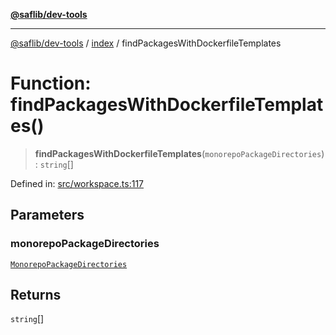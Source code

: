 [**@saflib/dev-tools**](../../index.md)

***

[@saflib/dev-tools](../../index.md) / [index](../index.md) / findPackagesWithDockerfileTemplates

# Function: findPackagesWithDockerfileTemplates()

> **findPackagesWithDockerfileTemplates**(`monorepoPackageDirectories`): `string`[]

Defined in: [src/workspace.ts:117](https://github.com/sderickson/saflib/blob/9837055ca4835f3b32ce9aa0331c39082d5b0c75/dev-tools/src/workspace.ts#L117)

## Parameters

### monorepoPackageDirectories

[`MonorepoPackageDirectories`](../interfaces/MonorepoPackageDirectories.md)

## Returns

`string`[]
